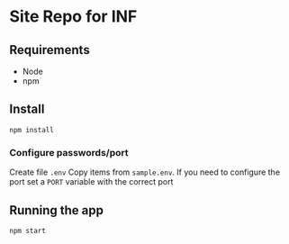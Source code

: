 # Site Repo for INF
## Requirements
- Node
- npm

## Install
`npm install`

### Configure passwords/port
Create file `.env` Copy items from `sample.env`. If you need to configure the port set a `PORT` variable with the correct port


## Running the app
`npm start`
